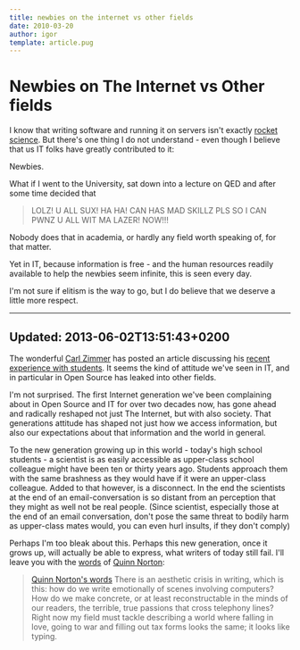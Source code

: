 ```yaml
---
title: newbies on the internet vs other fields
date: 2010-03-20
author: igor
template: article.pug
---
```


# Newbies on The Internet vs Other fields

I know that writing software and running it on servers isn't exactly [rocket science](http://blogs.msdn.com/oldnewthing/archive/2010/02/16/9964049.aspx).
But there's one thing I do not understand - even though I believe that us IT folks have greatly contributed to it:

Newbies.

What if I went to the University, sat down into a lecture on QED and after some time decided that

> LOLZ! U ALL SUX! HA HA! CAN HAS MAD SKILLZ PLS SO I CAN PWNZ U ALL WIT MA LAZER! NOW!!!

Nobody does that in academia, or hardly any field worth speaking of, for that matter.

Yet in IT, because information is free - and the human resources readily available to help the newbies seem infinite, this is seen every day.

I'm not sure if elitism is the way to go, but I do believe that we deserve a little more respect.

---

## Updated: 2013-06-02T13:51:43+0200

The wonderful [Carl Zimmer](http://carlzimmer.com/) has posted an article discussing his [recent experience with students](http://phenomena.nationalgeographic.com/2013/05/31/an-open-letter-to-science-students-and-science-teachers/).
It seems the kind of attitude we've seen in IT, and in particular in Open Source has leaked into other fields.

I'm not surprised.
The first Internet generation we've been complaining about in Open Source and IT for over two decades now, has gone ahead and radically reshaped not just The Internet, but with also society.
That generations attitude has shaped not just how we access information, but also our expectations about that information and the world in general.

To the new generation growing up in this world - today's high school students - a scientist is as easily accessible as upper-class school colleague might have been ten or thirty years ago.
Students approach them with the same brashness as they would have if it were an upper-class colleague.
Added to that however, is a disconnect.
In the end the scientists at the end of an email-conversation is so distant from an perception that they might as well not be real people.
(Since scientist, especially those at the end of an email conversation, don't pose the same threat to bodily harm as upper-class mates would, you can even hurl insults, if they don't comply)

Perhaps I'm too bleak about this.
Perhaps this new generation, once it grows up, will actually be able to express, what writers of today still fail.
I'll leave you with the [words](http://www.quinnnorton.com/said/?p=721) of [Quinn Norton](http://www.quinnnorton.com/):

> [Quinn Norton's words](http://www.quinnnorton.com/said/?p=721) There is an aesthetic crisis in writing, which is this:
> how do we write emotionally of scenes involving computers?
> How do we make concrete, or at least reconstructable in the minds of our readers, the terrible, true passions that cross telephony lines? Right now my field must tackle describing a world where falling in love, going to war and filling out tax forms looks the same; it looks like typing.
